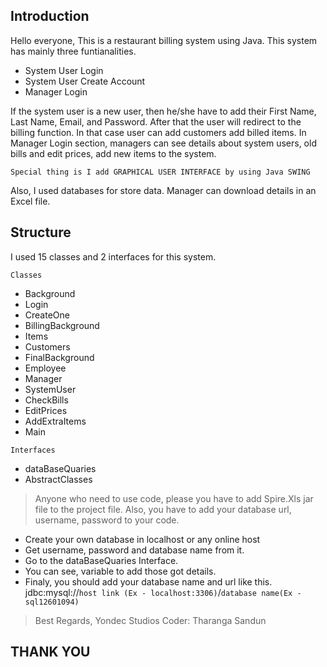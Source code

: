## Introduction

Hello everyone,
This is a restaurant billing system using Java. This system has mainly three funtianalities.
- System User Login
- System User Create Account
- Manager Login

If the system user is a new user, then he/she have to add their First Name, Last Name, Email, and Password. After that the user will redirect to the billing function. In that case user can add customers add billed items. 
In Manager Login section, managers can see details about system users, old bills and edit prices, add new items to the system.

`Special thing is I add GRAPHICAL USER INTERFACE by using Java SWING`

Also, I used databases for store data. Manager can download details in an Excel file.


## Structure

I used 15 classes and 2 interfaces for this system.

`Classes`
  - Background
  - Login
  - CreateOne
  - BillingBackground
  - Items
  - Customers
  - FinalBackground
  - Employee
  - Manager
  - SystemUser
  - CheckBills
  - EditPrices
  - AddExtraItems
  - Main


`Interfaces`
  - dataBaseQuaries
  - AbstractClasses




> Anyone who need to use code, please you have to add Spire.Xls jar file to the project file. Also, you have to add your database url, username, password  to your code.
- Create your own database in localhost or any online host
- Get username, password and database name from it.
- Go to the dataBaseQuaries Interface.
- You can see, variable to add those got details.
- Finaly, you should add your database name and url like this. jdbc:mysql://`host link (Ex - localhost:3306)`/`database name(Ex - sql12601094)`


> Best Regards,
> Yondec Studios
> Coder: Tharanga Sandun

## THANK YOU
